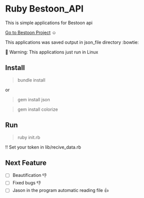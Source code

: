 <h1>Ruby Bestoon_API</h1>

This is simple applications for Bestoon api

[Go to Bestoon Project](https://github.com/jadijadi/bestoon)  :relaxed:

This applications was saved output in json_file directory   :bowtie:

 :red_circle: Warning: This applications just run in Linux

<h2>Install</h2>

> bundle install

or

> gem install json

>gem install colorize

<h2>Run</h2>

>ruby init.rb

 :bangbang: Set your token in lib/recive_data.rb

<h2>Next Feature</h2>

- [ ] Beautification  :-1:
- [ ] Fixed bugs  :-1:
- [ ] Jason in the program automatic reading file  :thumbsup:
